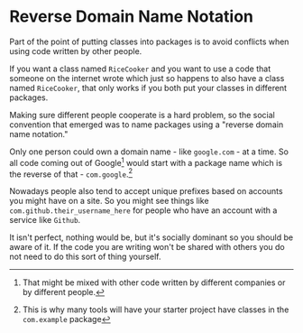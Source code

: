 # Reverse Domain Name Notation

Part of the point of putting classes into packages
is to avoid conflicts when using code written by other people.

If you want a class named `RiceCooker` and you want to use a code that someone
on the internet wrote which just so happens to also have a class named `RiceCooker`,
that only works if you both put your classes in different packages.

Making sure different people cooperate is a hard problem, so the social convention
that emerged was to name packages using a "reverse domain name notation."

Only one person could own a domain name - like `google.com` - at a time. So all
code coming out of Google[^shared] would start with a package name which is the reverse
of that - `com.google`.[^thisiswhy] 

Nowadays people also tend to accept unique prefixes based on accounts you might have on a site. So you might see things like `com.github.their_username_here` for people who have an account with a service like `Github`.

It isn't perfect, nothing would be, but it's socially dominant so you should be aware of it. If the code you are writing won't be shared with others you do not need to do this sort of thing yourself.


[^shared]: That might be mixed with other code written by different companies or by different people.

[^thisiswhy]: This is why many tools will have your starter project have classes in the `com.example` package